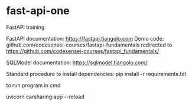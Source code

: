 # fast-api-one
FastAPI training

FastAPI documentation: https://fastapi.tiangolo.com
Demo code: github.com/codesensei-courses/fastapi-fundamentals
redirected to https://github.com/codesensei-courses/fastapi_fundamentals/

SQLModel documentation: https://sqlmodel.tiangolo.com/

Standard procedure to install dependencies:
pip install -r requirements.txt

to run program in cmd

uvicorn carsharing:app --reload